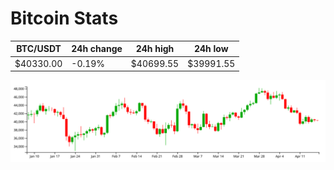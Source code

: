 # Bitcoin Stats

BTC/USDT|24h change|24h high|24h low|
|---|---|---|---|
|$40330.00|-0.19%|$40699.55|$39991.55|

<img src="./chart.svg">
